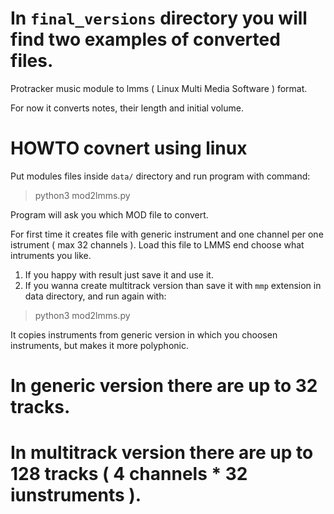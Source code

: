 
# In `final_versions` directory you will find two examples of converted files.



Protracker music module to lmms ( Linux Multi Media Software ) format.

For now it converts notes, their length and initial volume.

# HOWTO covnert using linux

Put modules files inside `data/` directory and run program with command:

> python3 mod2lmms.py

Program will ask you which MOD file to convert.

For first time it creates file with generic instrument and one channel per one istrument ( max 32 channels ).
Load this file to LMMS end choose what intruments you like.

1) If you happy with result just save it and use it.
2) If you wanna create multitrack version than save it with `mmp` extension in data directory,
and run again with:

> python3 mod2lmms.py

It copies instruments from generic version in which you choosen instruments,
but makes it more polyphonic.

# In generic version there are up to 32 tracks.
# In multitrack version there are up to 128 tracks ( 4 channels * 32 iunstruments ).




